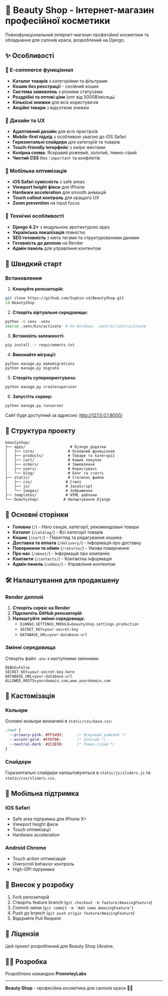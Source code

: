 # 💄 Beauty Shop - Інтернет-магазин професійної косметики

Повнофункціональний інтернет-магазин професійної косметики та обладнання для салонів краси, розроблений на Django.

## ✨ Особливості

### 🛒 E-commerce функціонал
- **Каталог товарів** з категоріями та фільтрами
- **Кошик без реєстрації** - сесійний кошик
- **Система замовлень** з різними статусами
- **Роздрібні та оптові ціни** (опт від 5000₴/місяць)
- **Кількісні знижки** для всіх користувачів
- **Акційні товари** з відсотком знижки

### 🎨 Дизайн та UX
- **Адаптивний дизайн** для всіх пристроїв
- **Mobile-first підхід** з особливою увагою до iOS Safari
- **Горизонтальні слайдери** для категорій та товарів
- **Touch-friendly інтерфейс** з swipe жестами
- **Колірна схема**: Яскравий рожевий, золотий, темно-сірий
- **Чистий CSS** без `!important` та конфліктів

### 📱 Мобільна оптимізація
- **iOS Safari сумісність** з safe areas
- **Viewport height фікси** для iPhone
- **Hardware acceleration** для smooth анімацій
- **Touch callout контроль** для кращого UX
- **Zoom prevention** на input focus

### 🔧 Технічні особливості
- **Django 4.2+** з модульною архітектурою apps
- **Українська локалізація** повністю
- **SEO готовність** з мета тегами та структурованими даними
- **Готовність до деплою** на Render
- **Адмін панель** для управління контентом

## 🚀 Швидкий старт

### Встановлення

1. **Клонуйте репозиторій:**
```bash
git clone https://github.com/Sophie-sd/BeautyShop.git
cd BeautyShop
```

2. **Створіть віртуальне середовище:**
```bash
python -m venv .venv
source .venv/bin/activate  # На Windows: .venv\Scripts\activate
```

3. **Встановіть залежності:**
```bash
pip install -r requirements.txt
```

4. **Виконайте міграції:**
```bash
python manage.py makemigrations
python manage.py migrate
```

5. **Створіть суперкористувача:**
```bash
python manage.py createsuperuser
```

6. **Запустіть сервер:**
```bash
python manage.py runserver
```

Сайт буде доступний за адресою: http://127.0.0.1:8000/

## 📁 Структура проекту

```
beautyshop/
├── apps/                    # Django додатки
│   ├── core/               # Основний функціонал
│   ├── products/           # Товари та категорії
│   ├── cart/               # Кошик покупок
│   ├── orders/             # Замовлення
│   ├── users/              # Користувачі
│   └── blog/               # Блог та статті
├── static/                 # Статичні файли
│   ├── css/               # Стилі
│   ├── js/                # JavaScript
│   └── images/            # Зображення
├── templates/             # HTML шаблони
└── beautyshop/           # Налаштування Django
```

## 🎯 Основні сторінки

- **Головна** (`/`) - Hero секція, категорії, рекомендовані товари
- **Каталог** (`/catalog/`) - Всі категорії товарів
- **Кошик** (`/cart/`) - Перегляд та редагування кошика
- **Доставка та оплата** (`/delivery/`) - Інформація про доставку
- **Повернення та обмін** (`/returns/`) - Умови повернення
- **Про нас** (`/about/`) - Інформація про компанію
- **Контакти** (`/contacts/`) - Контактна інформація
- **Адмін панель** (`/admin/`) - Управління контентом

## 🛠 Налаштування для продакшену

### Render деплой

1. **Створіть сервіс на Render**
2. **Підключіть GitHub репозиторій**
3. **Налаштуйте змінні середовища:**
   - `DJANGO_SETTINGS_MODULE=beautyshop.settings.production`
   - `SECRET_KEY=your-secret-key`
   - `DATABASE_URL=your-database-url`

### Змінні середовища

Створіть файл `.env` з наступними змінними:

```env
DEBUG=False
SECRET_KEY=your-secret-key-here
DATABASE_URL=your-database-url
ALLOWED_HOSTS=yourdomain.com,www.yourdomain.com
```

## 🎨 Кастомізація

### Кольори
Основні кольори визначені в `static/css/base.css`:
```css
:root {
  --primary-pink: #FF1493;      /* Яскравий рожевий */
  --accent-gold: #FFD700;       /* Золотий */
  --neutral-dark: #2C3E50;      /* Темно-сірий */
}
```

### Слайдери
Горизонтальні слайдери налаштовуються в `static/js/sliders.js` та `static/css/sliders.css`.

## 📱 Мобільна підтримка

### iOS Safari
- Safe area підтримка для iPhone X+
- Viewport height фікси
- Touch оптимізації
- Hardware acceleration

### Android Chrome
- Touch action оптимізація
- Overscroll behavior контроль
- High-DPI підтримка

## 🤝 Внесок у розробку

1. Fork репозиторій
2. Створіть feature branch (`git checkout -b feature/AmazingFeature`)
3. Commit зміни (`git commit -m 'Add some AmazingFeature'`)
4. Push до branch (`git push origin feature/AmazingFeature`)
5. Відкрийте Pull Request

## 📄 Ліцензія

Цей проект розроблений для Beauty Shop Ukraine.

## 👨‍💻 Розробка

Розроблено командою **PrometeyLabs**

---

**Beauty Shop** - професійна косметика для салонів краси 💄✨
